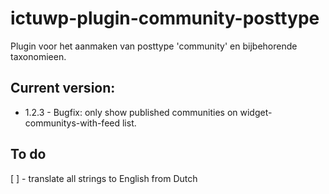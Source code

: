 # ictuwp-plugin-community-posttype
Plugin voor het aanmaken van posttype 'community' en bijbehorende taxonomieen.



## Current version:
* 1.2.3 - Bugfix: only show published communities on widget-communitys-with-feed list.

## To do
[ ] - translate all strings to English from Dutch
